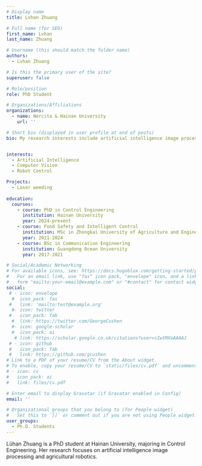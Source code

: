 ```yaml
---
# Display name
title: Lvhan Zhuang

# Full name (for SEO)
first_name: Lvhan
last_name: Zhuang

# Username (this should match the folder name)
authors:
  - Lvhan Zhuang

# Is this the primary user of the site?
superuser: false

# Role/position
role: PhD Student

# Organizations/Affiliations
organizations:
  - name: Nercita & Hainan University
    url: ''

# Short bio (displayed in user profile at end of posts)
bio: My research interests include artificial intelligence image processing, zero-shot learning, and robotic control.


interests:
  - Artificial Intelligence
  - Computer Vision
  - Robot Control

Projects:
  - Laser weeding
  
education:
  courses:
    - course: PhD in Control Engineering
      institution: Hainan University
      year: 2024-present
    - course: Food Safety and Intelligent Control
      institution: MSc in Zhongkai University of Agriculture and Engineering
      year: 2021-2024
    - course: BSc in Communication Engineering
      institution: Guangdong Ocean University
      year: 2017-2021

# Social/Academic Networking
# For available icons, see: https://docs.hugoblox.com/getting-started/page-builder/#icons
#   For an email link, use "fas" icon pack, "envelope" icon, and a link in the
#   form "mailto:your-email@example.com" or "#contact" for contact widget.
social:
 # - icon: envelope
  #  icon_pack: fas
 #   link: 'mailto:test@example.org'
  #- icon: twitter
 #   icon_pack: fab
  #  link: https://twitter.com/GeorgeCushen
  #- icon: google-scholar
  #  icon_pack: ai
   # link: https://scholar.google.co.uk/citations?user=sIwtMXoAAAAJ
 # - icon: github
 #   icon_pack: fab
 #   link: https://github.com/gcushen
# Link to a PDF of your resume/CV from the About widget.
# To enable, copy your resume/CV to `static/files/cv.pdf` and uncomment the lines below.
# - icon: cv
#   icon_pack: ai
#   link: files/cv.pdf

# Enter email to display Gravatar (if Gravatar enabled in Config)
email: ''

# Organizational groups that you belong to (for People widget)
#   Set this to `[]` or comment out if you are not using People widget.
user_groups:
  - Ph.D. Students
---
```


Lühan Zhuang is a PhD student at Hainan University, majoring in Control Engineering. Her research focuses on artificial intelligence image processing and agricultural robotics.